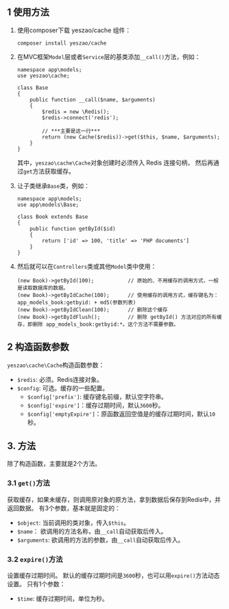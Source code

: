 

## 1 使用方法

1. 使用composer下载 yeszao/cache 组件：
    ```
    composer install yeszao/cache
    
    ```

2. 在MVC框架`Model`层或者`Service`层的基类添加`__call()`方法，例如：
    ```
    namespace app\models;
    use yeszao\cache;
    
    class Base
    {
        public function __call($name, $arguments)
        {
            $redis = new \Redis();
            $redis->connect('redis');
    
            // ***主要是这一行***
            return (new Cache($redis))->get($this, $name, $arguments);
        }
    }
    ```
    其中，`yeszao\cache\Cache`对象创建时必须传入 Redis 连接句柄，
    然后再通过`get`方法获取缓存。

3. 让子类继承`Base`类，例如：
    ```
    namespace app\models;
    use app\models\Base;
    
    class Book extends Base
    {
        public function getById($id)
        {
            return ['id' => 100, 'title' => 'PHP documents']
        }
    }
    
    ```
4. 然后就可以在`Controllers`类或其他`Model`类中使用：
    ```
    (new Book)->getById(100);           // 原始的、不用缓存的调用方式，一般是读取数据库的数据。
    (new Book)->getByIdCache(100);      // 使用缓存的调用方式，缓存键名为：app_models_book:getbyid: + md5(参数列表)
    (new Book)->getByIdClean(100);      // 删除这个缓存
    (new Book)->getByIdFlush();         // 删除 getById() 方法对应的所有缓存，即删除 app_models_book:getbyid:*。这个方法不需要参数。
    ```

## 2 构造函数参数

`yeszao\cache\Cache`构造函数参数：
- `$redis`: 必须。Redis连接对象。
- `$config`: 可选。缓存的一些配置。
    - `$config['prefix']`: 缓存键名前缀，默认空字符串。
    - `$config['expire']`：缓存过期时间，默认`3600`秒。
    - `$config['emptyExpire']`：原函数返回空值是的缓存过期时间，默认`10`秒。
    
## 3. 方法
除了构造函数，主要就是2个方法。

### 3.1 `get()`方法
获取缓存，如果未缓存，则调用原对象的原方法，拿到数据后保存到Redis中，并返回数据。
有3个参数，基本就是固定的：
- `$object`: 当前调用的类对象，传入`$this`。
- `$name`： 欲调用的方法名称，由`__call`自动获取后传入。
- `$arguments`: 欲调用的方法的参数，由`__call`自动获取后传入。

### 3.2 `expire()`方法
设置缓存过期时间。
默认的缓存过期时间是`3600`秒，也可以用`expire()`方法动态设置。
只有1个参数：
- `$time`: 缓存过期时间，单位为秒。